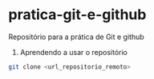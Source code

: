 # pratica-git-e-github
Repositório para a prática de Git e github

1. Aprendendo a usar o repositório

```bash
git clone <url_repositorio_remoto>
```